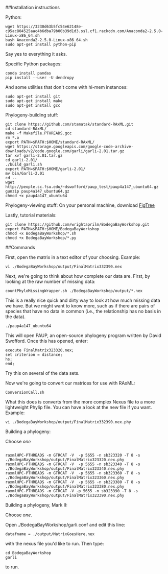 ##Installation instructions

Python:
```UNIX
wget https://3230d63b5fc54e62148e-c95ac804525aac4b6dba79b00b39d1d3.ssl.cf1.rackcdn.com/Anaconda2-2.5.0-Linux-x86_64.sh
bash Anaconda2-2.5.0-Linux-x86_64.sh
sudo apt-get install python-pip
```
Say yes to everything it asks.

Specific Python packages:
```UNIX
conda install pandas
pip install --user -U dendropy
```

And some utilities that don't come with hi-mem instances:

```UNIX
sudo apt-get install git
sudo apt-get install make
sudo apt-get install gcc

```

Phylogeny-building stuff:
```UNIX
git clone https://github.com/stamatak/standard-RAxML.git
cd standard-RAxML/
make -f Makefile.PTHREADS.gcc
rm *.o
export PATH=$PATH:$HOME/standard-RAxML/
wget https://storage.googleapis.com/google-code-archive-downloads/v2/code.google.com/garli/garli-2.01.tar.gz
tar xvf garli-2.01.tar.gz
cd garli-2.01/
./build_garli.sh
export PATH=$PATH:$HOME/garli-2.01/
mv bin/Garli-2.01 
cd ..
wget http://people.sc.fsu.edu/~dswofford/paup_test/paup4a147_ubuntu64.gz
gunzip paup4a147_ubuntu64.gz
chmod +x paup4a147_ubuntu64
```

Phylogeny-viewing stuff: On your personal machine, download [FigTree](http://tree.bio.ed.ac.uk/software/figtree/)


Lastly, tutorial materials:
```UNIX
git clone https://github.com/wrightaprilm/BodegaBayWorkshop.git
export PATH=$PATH:$HOME/BodegaBayWorkshop
chmod +x BodegaBayWorkshop/*.sh
chmod +x BodegaBayWorkshop/*.py
```

##Commands

First, open the matrix in a text editor of your choosing. Example:

```UNIX
vi ./BodegaBayWorkshop/output/FinalMatrix332390.nex
```

Next, we're going to think about how complete our data are. First, by looking at the raw number of missing data:

```UNIX
countPhyloMissingWrapper.sh ./BodegaBayWorkshop/output/*.nex
```

This is a really nice quick and dirty way to look at how much missing data we have. But we might want to know more, such as if there are pairs of species that have no data in common (i.e., the relationship has no basis in the data).

```UNIX
./paup4a147_ubuntu64
```

This will open PAUP, an open-source phylogeny program written by David Swofford. Once this has opened, enter:

```UNIX
execute FinalMatrix323320.nex;
set criterion = distance;
hs;
end;
```

Try this on several of the data sets. 

Now we're going to convert our matrices for use with RAxML:

```UNIX
ConversionCall.sh
```

What this does is converts from the more complex Nexus file to a more lightweight Phylip file. You can have a look at the new file if you want. Example:

```UNIX
vi ./BodegaBayWorkshop/output/FinalMatrix332390.nex.phy
```
Building a phylogeny:

Choose _one_
```UNIX

raxmlHPC-PTHREADS -m GTRCAT -V  -p 5655 -n sb323320 -T 8 -s ./BodegaBayWorkshop/output/FinalMatrix323320.nex.phy 
raxmlHPC-PTHREADS -m GTRCAT -V  -p 5655 -n sb323340 -T 8 -s ./BodegaBayWorkshop/output/FinalMatrix323340.nex.phy 
raxmlHPC-PTHREADS -m GTRCAT -V  -p 5655 -n sb323360 -T 8 -s ./BodegaBayWorkshop/output/FinalMatrix323360.nex.phy 
raxmlHPC-PTHREADS -m GTRCAT -V  -p 5655 -n sb323380 -T 8 -s ./BodegaBayWorkshop/output/FinalMatrix323380.nex.phy 
raxmlHPC-PTHREADS -m GTRCAT -V -p 5655 -n sb323390 -T 8 -s ./BodegaBayWorkshop/output/FinalMatrix323390.nex.phy 
```


Building a phylogeny, Mark II:

Choose _one_. 

Open ./BodegaBayWorkshop/garli.conf and edit this line:

```UNIX
datafname = ./output/MatrixGoesHere.nex
```

with the nexus file you'd like to run. Then type:

```UNIX
cd BodegaBayWorkshop
garli
```

to run.
